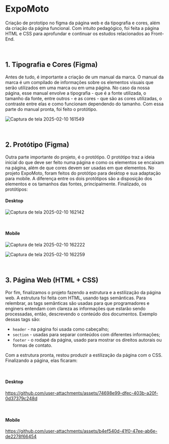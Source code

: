 # ExpoMoto

Criação de prototipo no figma da página web e da tipografia e cores, além da criação da página funcional. Com intuito pedagógico, foi feita a página HTML e CSS para aprofundar e continuar os estudos relacionados ao Front-End.

<br>

## 1. Tipografia e Cores (Figma)

Antes de tudo, é importante a criação de um manual da marca. O manual da marca é um compilado de informações sobre os elementos visuais que serão utilizados em uma marca ou em uma página. No caso da nossa página, esse manual envolve a tipografia - que é a fonte utilizada, o tamanho da fonte, entre outros - e as cores - que são as cores utilizadas, o contraste entre elas e como funcionam dependendo do tamanho. Com essa parte do manual pronta, foi feito o protótipo.

![Captura de tela 2025-02-10 161549](https://github.com/user-attachments/assets/d7640c40-e405-4f12-a780-f108c71f0e75)

<br>

## 2. Protótipo (Figma)

Outra parte importante do projeto, é o protótipo. O protótipo traz a ideia inicial do que deve ser feito numa página e como os elementos se encaixam na página, além de que cores devem ser usadas em que elementos. No projeto ExpoMoto, foram feitos do protótipo para desktop e sua adaptação para mobile. A diferença entre os dois protótipos são a disposição dos elementos e os tamanhos das fontes, principalmente. Finalizado, os protótipos:

#### Desktop 

![Captura de tela 2025-02-10 162142](https://github.com/user-attachments/assets/ca53e180-5df4-4e6f-8d3d-db5367af4198)

<br>

#### Mobile

![Captura de tela 2025-02-10 162222](https://github.com/user-attachments/assets/d7d96f15-c966-4242-989f-ae7271280343)

![Captura de tela 2025-02-10 162259](https://github.com/user-attachments/assets/7d6bf544-6e11-4b19-9011-153f13387415)

<br>

## 3. Página Web (HTML + CSS)

Por fim, finalizamos o projeto fazendo a estrutura e a estilização da página web. A estrutura foi feita com HTML, usando tags semânticas. Para relembrar, as tags semânticas são usadas para que programadores e enginers entendam com clareza as informações que estarão sendo processadas, então, descrevendo o conteúdo dos documentos. Exemplo dessas tags são:

  * ``header`` - na página foi usada como cabeçalho;
  * ``section`` - usadas para separar conteúdos com diferentes informações;
  * ``footer`` - o rodapé da página, usado para mostrar os direitos autorais ou formas de contato.

Com a estrutura pronta, restou produzir a estilização da página com o CSS. Finalizando a página, elas ficaram:

<br>

#### Desktop

https://github.com/user-attachments/assets/74698e99-dfec-403b-a20f-0d37379c248d

<br>

#### Mobile

https://github.com/user-attachments/assets/b4ef540d-41f0-47ee-ab6e-de2278f66454


